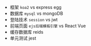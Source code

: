 - 框架 `koa2` vs express egg
- 数据库 `mysql` vs mongoDB
- 登陆技术 `session` vs jwt
- 前端页面 `ejs后端模板引擎` vs React Vue
- 缓存数据库 reids
- 单元测试 jest
